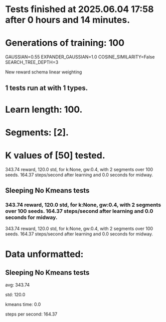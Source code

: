 # Tests finished at 2025.06.04 17:58 after 0 hours and 14 minutes.
# Generations of training: 100
GAUSSIAN=0.55
EXPANDER_GAUSSIAN=1.0
COSINE_SIMILARITY=False
SEARCH_TREE_DEPTH=3

New reward schema
linear weighting
## 1 tests run at with 1 types.
# Learn length: 100.
# Segments: [2].
# K values of [50] tested.

343.74 reward, 120.0 std, for k:None, gw:0.4, with 2 segments over 100 seeds.  164.37 steps/second after learning and 0.0 seconds for midway.


## Sleeping No Kmeans tests
### 343.74 reward, 120.0 std, for k:None, gw:0.4, with 2 segments over 100 seeds.  164.37 steps/second after learning and 0.0 seconds for midway.

343.74 reward, 120.0 std, for k:None, gw:0.4, with 2 segments over 100 seeds.  164.37 steps/second after learning and 0.0 seconds for midway.


# Data unformatted:



## Sleeping No Kmeans tests
avg:
343.74

std:
120.0

kmeans time:
0.0

steps per second:
164.37

